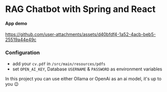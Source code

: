 # RAG Chatbot with Spring and React

#### App demo

https://github.com/user-attachments/assets/d40bfdf4-1a52-4acb-beb5-25519a44e49c


### Configuration 
  - add your `cv.pdf` in `/src/main/resources/pdfs`
  - set `OPEN_AI_KEY`, Database `USERNAME` & `PASSWORD` as environment variables

In this project you can use either Ollama or OpenAi as an ai model, it's up to you 😉 
